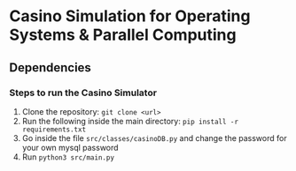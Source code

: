 # Casino Simulation for Operating Systems & Parallel Computing

## Dependencies
### Steps to run the Casino Simulator

1. Clone the repository: ```git clone <url>```
2. Run the following inside the main directory: ```pip install -r requirements.txt```
3. Go inside the file ```src/classes/casinoDB.py``` and change the password for your own mysql password
4. Run ```python3 src/main.py```
